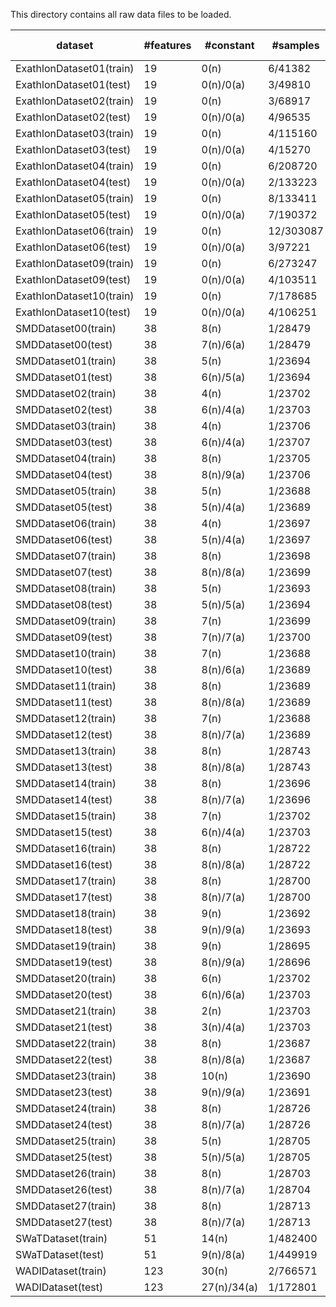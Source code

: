This directory contains all raw data files to be loaded.

| dataset | #features | #constant | #samples | #anomalies [intervals/points/percent] | anomaly lengths | anomaly positions | feature distribution |
| - | - | - | - | - | - | - | - |
| ExathlonDataset01(train) | 19 | 0(n) | 6/41382 | 0 | - | - | ![-](https://github.com/wagner-d/TimeSeAD/blob/master/resources/datasets/ExathlonDataset01/train/feature_distribution.png?raw=true) |
| ExathlonDataset01(test) | 19 | 0(n)/0(a) | 3/49810 | 9/8531/17.13% | ![-](https://github.com/wagner-d/TimeSeAD/blob/master/resources/datasets/ExathlonDataset01/test/anomaly_lengths_distribution.png?raw=true) | ![-](https://github.com/wagner-d/TimeSeAD/blob/master/resources/datasets/ExathlonDataset01/test/anomaly_position_distribution.png?raw=true) | ![-](https://github.com/wagner-d/TimeSeAD/blob/master/resources/datasets/ExathlonDataset01/test/feature_distribution.png?raw=true) |
| ExathlonDataset02(train) | 19 | 0(n) | 3/68917 | 0 | - | - | ![-](https://github.com/wagner-d/TimeSeAD/blob/master/resources/datasets/ExathlonDataset02/train/feature_distribution.png?raw=true) |
| ExathlonDataset02(test) | 19 | 0(n)/0(a) | 4/96535 | 9/17018/17.63% | ![-](https://github.com/wagner-d/TimeSeAD/blob/master/resources/datasets/ExathlonDataset02/test/anomaly_lengths_distribution.png?raw=true) | ![-](https://github.com/wagner-d/TimeSeAD/blob/master/resources/datasets/ExathlonDataset02/test/anomaly_position_distribution.png?raw=true) | ![-](https://github.com/wagner-d/TimeSeAD/blob/master/resources/datasets/ExathlonDataset02/test/feature_distribution.png?raw=true) |
| ExathlonDataset03(train) | 19 | 0(n) | 4/115160 | 0 | - | - | ![-](https://github.com/wagner-d/TimeSeAD/blob/master/resources/datasets/ExathlonDataset03/train/feature_distribution.png?raw=true) |
| ExathlonDataset03(test) | 19 | 0(n)/0(a) | 4/15270 | 7/2439/15.97% | ![-](https://github.com/wagner-d/TimeSeAD/blob/master/resources/datasets/ExathlonDataset03/test/anomaly_lengths_distribution.png?raw=true) | ![-](https://github.com/wagner-d/TimeSeAD/blob/master/resources/datasets/ExathlonDataset03/test/anomaly_position_distribution.png?raw=true) | ![-](https://github.com/wagner-d/TimeSeAD/blob/master/resources/datasets/ExathlonDataset03/test/feature_distribution.png?raw=true) |
| ExathlonDataset04(train) | 19 | 0(n) | 6/208720 | 0 | - | - | ![-](https://github.com/wagner-d/TimeSeAD/blob/master/resources/datasets/ExathlonDataset04/train/feature_distribution.png?raw=true) |
| ExathlonDataset04(test) | 19 | 0(n)/0(a) | 2/133223 | 11/16787/12.6% | ![-](https://github.com/wagner-d/TimeSeAD/blob/master/resources/datasets/ExathlonDataset04/test/anomaly_lengths_distribution.png?raw=true) | ![-](https://github.com/wagner-d/TimeSeAD/blob/master/resources/datasets/ExathlonDataset04/test/anomaly_position_distribution.png?raw=true) | ![-](https://github.com/wagner-d/TimeSeAD/blob/master/resources/datasets/ExathlonDataset04/test/feature_distribution.png?raw=true) |
| ExathlonDataset05(train) | 19 | 0(n) | 8/133411 | 0 | - | - | ![-](https://github.com/wagner-d/TimeSeAD/blob/master/resources/datasets/ExathlonDataset05/train/feature_distribution.png?raw=true) |
| ExathlonDataset05(test) | 19 | 0(n)/0(a) | 7/190372 | 21/18138/9.53% | ![-](https://github.com/wagner-d/TimeSeAD/blob/master/resources/datasets/ExathlonDataset05/test/anomaly_lengths_distribution.png?raw=true) | ![-](https://github.com/wagner-d/TimeSeAD/blob/master/resources/datasets/ExathlonDataset05/test/anomaly_position_distribution.png?raw=true) | ![-](https://github.com/wagner-d/TimeSeAD/blob/master/resources/datasets/ExathlonDataset05/test/feature_distribution.png?raw=true) |
| ExathlonDataset06(train) | 19 | 0(n) | 12/303087 | 0 | - | - | ![-](https://github.com/wagner-d/TimeSeAD/blob/master/resources/datasets/ExathlonDataset06/train/feature_distribution.png?raw=true) |
| ExathlonDataset06(test) | 19 | 0(n)/0(a) | 3/97221 | 11/9332/9.6% | ![-](https://github.com/wagner-d/TimeSeAD/blob/master/resources/datasets/ExathlonDataset06/test/anomaly_lengths_distribution.png?raw=true) | ![-](https://github.com/wagner-d/TimeSeAD/blob/master/resources/datasets/ExathlonDataset06/test/anomaly_position_distribution.png?raw=true) | ![-](https://github.com/wagner-d/TimeSeAD/blob/master/resources/datasets/ExathlonDataset06/test/feature_distribution.png?raw=true) |
| ExathlonDataset09(train) | 19 | 0(n) | 6/273247 | 0 | - | - | ![-](https://github.com/wagner-d/TimeSeAD/blob/master/resources/datasets/ExathlonDataset09/train/feature_distribution.png?raw=true) |
| ExathlonDataset09(test) | 19 | 0(n)/0(a) | 4/103511 | 14/13500/13.04% | ![-](https://github.com/wagner-d/TimeSeAD/blob/master/resources/datasets/ExathlonDataset09/test/anomaly_lengths_distribution.png?raw=true) | ![-](https://github.com/wagner-d/TimeSeAD/blob/master/resources/datasets/ExathlonDataset09/test/anomaly_position_distribution.png?raw=true) | ![-](https://github.com/wagner-d/TimeSeAD/blob/master/resources/datasets/ExathlonDataset09/test/feature_distribution.png?raw=true) |
| ExathlonDataset10(train) | 19 | 0(n) | 7/178685 | 0 | - | - | ![-](https://github.com/wagner-d/TimeSeAD/blob/master/resources/datasets/ExathlonDataset10/train/feature_distribution.png?raw=true) |
| ExathlonDataset10(test) | 19 | 0(n)/0(a) | 4/106251 | 13/14785/13.92% | ![-](https://github.com/wagner-d/TimeSeAD/blob/master/resources/datasets/ExathlonDataset10/test/anomaly_lengths_distribution.png?raw=true) | ![-](https://github.com/wagner-d/TimeSeAD/blob/master/resources/datasets/ExathlonDataset10/test/anomaly_position_distribution.png?raw=true) | ![-](https://github.com/wagner-d/TimeSeAD/blob/master/resources/datasets/ExathlonDataset10/test/feature_distribution.png?raw=true) |
| SMDDataset00(train) | 38 | 8(n) | 1/28479 | 0 | - | - | ![-](https://github.com/wagner-d/TimeSeAD/blob/master/resources/datasets/SMDDataset00/train/feature_distribution.png?raw=true) |
| SMDDataset00(test) | 38 | 7(n)/6(a) | 1/28479 | 8/2694/9.46% | ![-](https://github.com/wagner-d/TimeSeAD/blob/master/resources/datasets/SMDDataset00/test/anomaly_lengths_distribution.png?raw=true) | ![-](https://github.com/wagner-d/TimeSeAD/blob/master/resources/datasets/SMDDataset00/test/anomaly_position_distribution.png?raw=true) | ![-](https://github.com/wagner-d/TimeSeAD/blob/master/resources/datasets/SMDDataset00/test/feature_distribution.png?raw=true) |
| SMDDataset01(train) | 38 | 5(n) | 1/23694 | 0 | - | - | ![-](https://github.com/wagner-d/TimeSeAD/blob/master/resources/datasets/SMDDataset01/train/feature_distribution.png?raw=true) |
| SMDDataset01(test) | 38 | 6(n)/5(a) | 1/23694 | 10/542/2.29% | ![-](https://github.com/wagner-d/TimeSeAD/blob/master/resources/datasets/SMDDataset01/test/anomaly_lengths_distribution.png?raw=true) | ![-](https://github.com/wagner-d/TimeSeAD/blob/master/resources/datasets/SMDDataset01/test/anomaly_position_distribution.png?raw=true) | ![-](https://github.com/wagner-d/TimeSeAD/blob/master/resources/datasets/SMDDataset01/test/feature_distribution.png?raw=true) |
| SMDDataset02(train) | 38 | 4(n) | 1/23702 | 0 | - | - | ![-](https://github.com/wagner-d/TimeSeAD/blob/master/resources/datasets/SMDDataset02/train/feature_distribution.png?raw=true) |
| SMDDataset02(test) | 38 | 6(n)/4(a) | 1/23703 | 12/817/3.45% | ![-](https://github.com/wagner-d/TimeSeAD/blob/master/resources/datasets/SMDDataset02/test/anomaly_lengths_distribution.png?raw=true) | ![-](https://github.com/wagner-d/TimeSeAD/blob/master/resources/datasets/SMDDataset02/test/anomaly_position_distribution.png?raw=true) | ![-](https://github.com/wagner-d/TimeSeAD/blob/master/resources/datasets/SMDDataset02/test/feature_distribution.png?raw=true) |
| SMDDataset03(train) | 38 | 4(n) | 1/23706 | 0 | - | - | ![-](https://github.com/wagner-d/TimeSeAD/blob/master/resources/datasets/SMDDataset03/train/feature_distribution.png?raw=true) |
| SMDDataset03(test) | 38 | 6(n)/4(a) | 1/23707 | 12/720/3.04% | ![-](https://github.com/wagner-d/TimeSeAD/blob/master/resources/datasets/SMDDataset03/test/anomaly_lengths_distribution.png?raw=true) | ![-](https://github.com/wagner-d/TimeSeAD/blob/master/resources/datasets/SMDDataset03/test/anomaly_position_distribution.png?raw=true) | ![-](https://github.com/wagner-d/TimeSeAD/blob/master/resources/datasets/SMDDataset03/test/feature_distribution.png?raw=true) |
| SMDDataset04(train) | 38 | 8(n) | 1/23705 | 0 | - | - | ![-](https://github.com/wagner-d/TimeSeAD/blob/master/resources/datasets/SMDDataset04/train/feature_distribution.png?raw=true) |
| SMDDataset04(test) | 38 | 8(n)/9(a) | 1/23706 | 7/100/0.42% | ![-](https://github.com/wagner-d/TimeSeAD/blob/master/resources/datasets/SMDDataset04/test/anomaly_lengths_distribution.png?raw=true) | ![-](https://github.com/wagner-d/TimeSeAD/blob/master/resources/datasets/SMDDataset04/test/anomaly_position_distribution.png?raw=true) | ![-](https://github.com/wagner-d/TimeSeAD/blob/master/resources/datasets/SMDDataset04/test/feature_distribution.png?raw=true) |
| SMDDataset05(train) | 38 | 5(n) | 1/23688 | 0 | - | - | ![-](https://github.com/wagner-d/TimeSeAD/blob/master/resources/datasets/SMDDataset05/train/feature_distribution.png?raw=true) |
| SMDDataset05(test) | 38 | 5(n)/4(a) | 1/23689 | 30/3708/15.65% | ![-](https://github.com/wagner-d/TimeSeAD/blob/master/resources/datasets/SMDDataset05/test/anomaly_lengths_distribution.png?raw=true) | ![-](https://github.com/wagner-d/TimeSeAD/blob/master/resources/datasets/SMDDataset05/test/anomaly_position_distribution.png?raw=true) | ![-](https://github.com/wagner-d/TimeSeAD/blob/master/resources/datasets/SMDDataset05/test/feature_distribution.png?raw=true) |
| SMDDataset06(train) | 38 | 4(n) | 1/23697 | 0 | - | - | ![-](https://github.com/wagner-d/TimeSeAD/blob/master/resources/datasets/SMDDataset06/train/feature_distribution.png?raw=true) |
| SMDDataset06(test) | 38 | 5(n)/4(a) | 1/23697 | 13/2398/10.12% | ![-](https://github.com/wagner-d/TimeSeAD/blob/master/resources/datasets/SMDDataset06/test/anomaly_lengths_distribution.png?raw=true) | ![-](https://github.com/wagner-d/TimeSeAD/blob/master/resources/datasets/SMDDataset06/test/anomaly_position_distribution.png?raw=true) | ![-](https://github.com/wagner-d/TimeSeAD/blob/master/resources/datasets/SMDDataset06/test/feature_distribution.png?raw=true) |
| SMDDataset07(train) | 38 | 8(n) | 1/23698 | 0 | - | - | ![-](https://github.com/wagner-d/TimeSeAD/blob/master/resources/datasets/SMDDataset07/train/feature_distribution.png?raw=true) |
| SMDDataset07(test) | 38 | 8(n)/8(a) | 1/23699 | 20/763/3.22% | ![-](https://github.com/wagner-d/TimeSeAD/blob/master/resources/datasets/SMDDataset07/test/anomaly_lengths_distribution.png?raw=true) | ![-](https://github.com/wagner-d/TimeSeAD/blob/master/resources/datasets/SMDDataset07/test/anomaly_position_distribution.png?raw=true) | ![-](https://github.com/wagner-d/TimeSeAD/blob/master/resources/datasets/SMDDataset07/test/feature_distribution.png?raw=true) |
| SMDDataset08(train) | 38 | 5(n) | 1/23693 | 0 | - | - | ![-](https://github.com/wagner-d/TimeSeAD/blob/master/resources/datasets/SMDDataset08/train/feature_distribution.png?raw=true) |
| SMDDataset08(test) | 38 | 5(n)/5(a) | 1/23694 | 13/1170/4.94% | ![-](https://github.com/wagner-d/TimeSeAD/blob/master/resources/datasets/SMDDataset08/test/anomaly_lengths_distribution.png?raw=true) | ![-](https://github.com/wagner-d/TimeSeAD/blob/master/resources/datasets/SMDDataset08/test/anomaly_position_distribution.png?raw=true) | ![-](https://github.com/wagner-d/TimeSeAD/blob/master/resources/datasets/SMDDataset08/test/feature_distribution.png?raw=true) |
| SMDDataset09(train) | 38 | 7(n) | 1/23699 | 0 | - | - | ![-](https://github.com/wagner-d/TimeSeAD/blob/master/resources/datasets/SMDDataset09/train/feature_distribution.png?raw=true) |
| SMDDataset09(test) | 38 | 7(n)/7(a) | 1/23700 | 11/2833/11.95% | ![-](https://github.com/wagner-d/TimeSeAD/blob/master/resources/datasets/SMDDataset09/test/anomaly_lengths_distribution.png?raw=true) | ![-](https://github.com/wagner-d/TimeSeAD/blob/master/resources/datasets/SMDDataset09/test/anomaly_position_distribution.png?raw=true) | ![-](https://github.com/wagner-d/TimeSeAD/blob/master/resources/datasets/SMDDataset09/test/feature_distribution.png?raw=true) |
| SMDDataset10(train) | 38 | 7(n) | 1/23688 | 0 | - | - | ![-](https://github.com/wagner-d/TimeSeAD/blob/master/resources/datasets/SMDDataset10/train/feature_distribution.png?raw=true) |
| SMDDataset10(test) | 38 | 8(n)/6(a) | 1/23689 | 10/269/1.14% | ![-](https://github.com/wagner-d/TimeSeAD/blob/master/resources/datasets/SMDDataset10/test/anomaly_lengths_distribution.png?raw=true) | ![-](https://github.com/wagner-d/TimeSeAD/blob/master/resources/datasets/SMDDataset10/test/anomaly_position_distribution.png?raw=true) | ![-](https://github.com/wagner-d/TimeSeAD/blob/master/resources/datasets/SMDDataset10/test/feature_distribution.png?raw=true) |
| SMDDataset11(train) | 38 | 8(n) | 1/23689 | 0 | - | - | ![-](https://github.com/wagner-d/TimeSeAD/blob/master/resources/datasets/SMDDataset11/train/feature_distribution.png?raw=true) |
| SMDDataset11(test) | 38 | 8(n)/8(a) | 1/23689 | 20/1694/7.15% | ![-](https://github.com/wagner-d/TimeSeAD/blob/master/resources/datasets/SMDDataset11/test/anomaly_lengths_distribution.png?raw=true) | ![-](https://github.com/wagner-d/TimeSeAD/blob/master/resources/datasets/SMDDataset11/test/anomaly_position_distribution.png?raw=true) | ![-](https://github.com/wagner-d/TimeSeAD/blob/master/resources/datasets/SMDDataset11/test/feature_distribution.png?raw=true) |
| SMDDataset12(train) | 38 | 7(n) | 1/23688 | 0 | - | - | ![-](https://github.com/wagner-d/TimeSeAD/blob/master/resources/datasets/SMDDataset12/train/feature_distribution.png?raw=true) |
| SMDDataset12(test) | 38 | 8(n)/7(a) | 1/23689 | 21/980/4.14% | ![-](https://github.com/wagner-d/TimeSeAD/blob/master/resources/datasets/SMDDataset12/test/anomaly_lengths_distribution.png?raw=true) | ![-](https://github.com/wagner-d/TimeSeAD/blob/master/resources/datasets/SMDDataset12/test/anomaly_position_distribution.png?raw=true) | ![-](https://github.com/wagner-d/TimeSeAD/blob/master/resources/datasets/SMDDataset12/test/feature_distribution.png?raw=true) |
| SMDDataset13(train) | 38 | 8(n) | 1/28743 | 0 | - | - | ![-](https://github.com/wagner-d/TimeSeAD/blob/master/resources/datasets/SMDDataset13/train/feature_distribution.png?raw=true) |
| SMDDataset13(test) | 38 | 8(n)/8(a) | 1/28743 | 8/424/1.48% | ![-](https://github.com/wagner-d/TimeSeAD/blob/master/resources/datasets/SMDDataset13/test/anomaly_lengths_distribution.png?raw=true) | ![-](https://github.com/wagner-d/TimeSeAD/blob/master/resources/datasets/SMDDataset13/test/anomaly_position_distribution.png?raw=true) | ![-](https://github.com/wagner-d/TimeSeAD/blob/master/resources/datasets/SMDDataset13/test/feature_distribution.png?raw=true) |
| SMDDataset14(train) | 38 | 8(n) | 1/23696 | 0 | - | - | ![-](https://github.com/wagner-d/TimeSeAD/blob/master/resources/datasets/SMDDataset14/train/feature_distribution.png?raw=true) |
| SMDDataset14(test) | 38 | 8(n)/7(a) | 1/23696 | 20/417/1.76% | ![-](https://github.com/wagner-d/TimeSeAD/blob/master/resources/datasets/SMDDataset14/test/anomaly_lengths_distribution.png?raw=true) | ![-](https://github.com/wagner-d/TimeSeAD/blob/master/resources/datasets/SMDDataset14/test/anomaly_position_distribution.png?raw=true) | ![-](https://github.com/wagner-d/TimeSeAD/blob/master/resources/datasets/SMDDataset14/test/feature_distribution.png?raw=true) |
| SMDDataset15(train) | 38 | 7(n) | 1/23702 | 0 | - | - | ![-](https://github.com/wagner-d/TimeSeAD/blob/master/resources/datasets/SMDDataset15/train/feature_distribution.png?raw=true) |
| SMDDataset15(test) | 38 | 6(n)/4(a) | 1/23703 | 1/161/0.68% | ![-](https://github.com/wagner-d/TimeSeAD/blob/master/resources/datasets/SMDDataset15/test/anomaly_lengths_distribution.png?raw=true) | ![-](https://github.com/wagner-d/TimeSeAD/blob/master/resources/datasets/SMDDataset15/test/anomaly_position_distribution.png?raw=true) | ![-](https://github.com/wagner-d/TimeSeAD/blob/master/resources/datasets/SMDDataset15/test/feature_distribution.png?raw=true) |
| SMDDataset16(train) | 38 | 8(n) | 1/28722 | 0 | - | - | ![-](https://github.com/wagner-d/TimeSeAD/blob/master/resources/datasets/SMDDataset16/train/feature_distribution.png?raw=true) |
| SMDDataset16(test) | 38 | 8(n)/8(a) | 1/28722 | 10/1755/6.11% | ![-](https://github.com/wagner-d/TimeSeAD/blob/master/resources/datasets/SMDDataset16/test/anomaly_lengths_distribution.png?raw=true) | ![-](https://github.com/wagner-d/TimeSeAD/blob/master/resources/datasets/SMDDataset16/test/anomaly_position_distribution.png?raw=true) | ![-](https://github.com/wagner-d/TimeSeAD/blob/master/resources/datasets/SMDDataset16/test/feature_distribution.png?raw=true) |
| SMDDataset17(train) | 38 | 8(n) | 1/28700 | 0 | - | - | ![-](https://github.com/wagner-d/TimeSeAD/blob/master/resources/datasets/SMDDataset17/train/feature_distribution.png?raw=true) |
| SMDDataset17(test) | 38 | 8(n)/7(a) | 1/28700 | 4/308/1.07% | ![-](https://github.com/wagner-d/TimeSeAD/blob/master/resources/datasets/SMDDataset17/test/anomaly_lengths_distribution.png?raw=true) | ![-](https://github.com/wagner-d/TimeSeAD/blob/master/resources/datasets/SMDDataset17/test/anomaly_position_distribution.png?raw=true) | ![-](https://github.com/wagner-d/TimeSeAD/blob/master/resources/datasets/SMDDataset17/test/feature_distribution.png?raw=true) |
| SMDDataset18(train) | 38 | 9(n) | 1/23692 | 0 | - | - | ![-](https://github.com/wagner-d/TimeSeAD/blob/master/resources/datasets/SMDDataset18/train/feature_distribution.png?raw=true) |
| SMDDataset18(test) | 38 | 9(n)/9(a) | 1/23693 | 13/1047/4.42% | ![-](https://github.com/wagner-d/TimeSeAD/blob/master/resources/datasets/SMDDataset18/test/anomaly_lengths_distribution.png?raw=true) | ![-](https://github.com/wagner-d/TimeSeAD/blob/master/resources/datasets/SMDDataset18/test/anomaly_position_distribution.png?raw=true) | ![-](https://github.com/wagner-d/TimeSeAD/blob/master/resources/datasets/SMDDataset18/test/feature_distribution.png?raw=true) |
| SMDDataset19(train) | 38 | 9(n) | 1/28695 | 0 | - | - | ![-](https://github.com/wagner-d/TimeSeAD/blob/master/resources/datasets/SMDDataset19/train/feature_distribution.png?raw=true) |
| SMDDataset19(test) | 38 | 8(n)/9(a) | 1/28696 | 3/198/0.69% | ![-](https://github.com/wagner-d/TimeSeAD/blob/master/resources/datasets/SMDDataset19/test/anomaly_lengths_distribution.png?raw=true) | ![-](https://github.com/wagner-d/TimeSeAD/blob/master/resources/datasets/SMDDataset19/test/anomaly_position_distribution.png?raw=true) | ![-](https://github.com/wagner-d/TimeSeAD/blob/master/resources/datasets/SMDDataset19/test/feature_distribution.png?raw=true) |
| SMDDataset20(train) | 38 | 6(n) | 1/23702 | 0 | - | - | ![-](https://github.com/wagner-d/TimeSeAD/blob/master/resources/datasets/SMDDataset20/train/feature_distribution.png?raw=true) |
| SMDDataset20(test) | 38 | 6(n)/6(a) | 1/23703 | 10/1109/4.68% | ![-](https://github.com/wagner-d/TimeSeAD/blob/master/resources/datasets/SMDDataset20/test/anomaly_lengths_distribution.png?raw=true) | ![-](https://github.com/wagner-d/TimeSeAD/blob/master/resources/datasets/SMDDataset20/test/anomaly_position_distribution.png?raw=true) | ![-](https://github.com/wagner-d/TimeSeAD/blob/master/resources/datasets/SMDDataset20/test/feature_distribution.png?raw=true) |
| SMDDataset21(train) | 38 | 2(n) | 1/23703 | 0 | - | - | ![-](https://github.com/wagner-d/TimeSeAD/blob/master/resources/datasets/SMDDataset21/train/feature_distribution.png?raw=true) |
| SMDDataset21(test) | 38 | 3(n)/4(a) | 1/23703 | 26/632/2.67% | ![-](https://github.com/wagner-d/TimeSeAD/blob/master/resources/datasets/SMDDataset21/test/anomaly_lengths_distribution.png?raw=true) | ![-](https://github.com/wagner-d/TimeSeAD/blob/master/resources/datasets/SMDDataset21/test/anomaly_position_distribution.png?raw=true) | ![-](https://github.com/wagner-d/TimeSeAD/blob/master/resources/datasets/SMDDataset21/test/feature_distribution.png?raw=true) |
| SMDDataset22(train) | 38 | 8(n) | 1/23687 | 0 | - | - | ![-](https://github.com/wagner-d/TimeSeAD/blob/master/resources/datasets/SMDDataset22/train/feature_distribution.png?raw=true) |
| SMDDataset22(test) | 38 | 8(n)/8(a) | 1/23687 | 8/977/4.12% | ![-](https://github.com/wagner-d/TimeSeAD/blob/master/resources/datasets/SMDDataset22/test/anomaly_lengths_distribution.png?raw=true) | ![-](https://github.com/wagner-d/TimeSeAD/blob/master/resources/datasets/SMDDataset22/test/anomaly_position_distribution.png?raw=true) | ![-](https://github.com/wagner-d/TimeSeAD/blob/master/resources/datasets/SMDDataset22/test/feature_distribution.png?raw=true) |
| SMDDataset23(train) | 38 | 10(n) | 1/23690 | 0 | - | - | ![-](https://github.com/wagner-d/TimeSeAD/blob/master/resources/datasets/SMDDataset23/train/feature_distribution.png?raw=true) |
| SMDDataset23(test) | 38 | 9(n)/9(a) | 1/23691 | 11/426/1.8% | ![-](https://github.com/wagner-d/TimeSeAD/blob/master/resources/datasets/SMDDataset23/test/anomaly_lengths_distribution.png?raw=true) | ![-](https://github.com/wagner-d/TimeSeAD/blob/master/resources/datasets/SMDDataset23/test/anomaly_position_distribution.png?raw=true) | ![-](https://github.com/wagner-d/TimeSeAD/blob/master/resources/datasets/SMDDataset23/test/feature_distribution.png?raw=true) |
| SMDDataset24(train) | 38 | 8(n) | 1/28726 | 0 | - | - | ![-](https://github.com/wagner-d/TimeSeAD/blob/master/resources/datasets/SMDDataset24/train/feature_distribution.png?raw=true) |
| SMDDataset24(test) | 38 | 8(n)/7(a) | 1/28726 | 11/1194/4.16% | ![-](https://github.com/wagner-d/TimeSeAD/blob/master/resources/datasets/SMDDataset24/test/anomaly_lengths_distribution.png?raw=true) | ![-](https://github.com/wagner-d/TimeSeAD/blob/master/resources/datasets/SMDDataset24/test/anomaly_position_distribution.png?raw=true) | ![-](https://github.com/wagner-d/TimeSeAD/blob/master/resources/datasets/SMDDataset24/test/feature_distribution.png?raw=true) |
| SMDDataset25(train) | 38 | 5(n) | 1/28705 | 0 | - | - | ![-](https://github.com/wagner-d/TimeSeAD/blob/master/resources/datasets/SMDDataset25/train/feature_distribution.png?raw=true) |
| SMDDataset25(test) | 38 | 5(n)/5(a) | 1/28705 | 5/434/1.51% | ![-](https://github.com/wagner-d/TimeSeAD/blob/master/resources/datasets/SMDDataset25/test/anomaly_lengths_distribution.png?raw=true) | ![-](https://github.com/wagner-d/TimeSeAD/blob/master/resources/datasets/SMDDataset25/test/anomaly_position_distribution.png?raw=true) | ![-](https://github.com/wagner-d/TimeSeAD/blob/master/resources/datasets/SMDDataset25/test/feature_distribution.png?raw=true) |
| SMDDataset26(train) | 38 | 8(n) | 1/28703 | 0 | - | - | ![-](https://github.com/wagner-d/TimeSeAD/blob/master/resources/datasets/SMDDataset26/train/feature_distribution.png?raw=true) |
| SMDDataset26(test) | 38 | 8(n)/7(a) | 1/28704 | 6/1371/4.78% | ![-](https://github.com/wagner-d/TimeSeAD/blob/master/resources/datasets/SMDDataset26/test/anomaly_lengths_distribution.png?raw=true) | ![-](https://github.com/wagner-d/TimeSeAD/blob/master/resources/datasets/SMDDataset26/test/anomaly_position_distribution.png?raw=true) | ![-](https://github.com/wagner-d/TimeSeAD/blob/master/resources/datasets/SMDDataset26/test/feature_distribution.png?raw=true) |
| SMDDataset27(train) | 38 | 8(n) | 1/28713 | 0 | - | - | ![-](https://github.com/wagner-d/TimeSeAD/blob/master/resources/datasets/SMDDataset27/train/feature_distribution.png?raw=true) |
| SMDDataset27(test) | 38 | 8(n)/7(a) | 1/28713 | 4/303/1.06% | ![-](https://github.com/wagner-d/TimeSeAD/blob/master/resources/datasets/SMDDataset27/test/anomaly_lengths_distribution.png?raw=true) | ![-](https://github.com/wagner-d/TimeSeAD/blob/master/resources/datasets/SMDDataset27/test/anomaly_position_distribution.png?raw=true) | ![-](https://github.com/wagner-d/TimeSeAD/blob/master/resources/datasets/SMDDataset27/test/feature_distribution.png?raw=true) |
| SWaTDataset(train) | 51 | 14(n) | 1/482400 | 0 | - | - | ![-](https://github.com/wagner-d/TimeSeAD/blob/master/resources/datasets/SWaTDataset/train/feature_distribution.png?raw=true) |
| SWaTDataset(test) | 51 | 9(n)/8(a) | 1/449919 | 35/54621/12.14% | ![-](https://github.com/wagner-d/TimeSeAD/blob/master/resources/datasets/SWaTDataset/test/anomaly_lengths_distribution.png?raw=true) | ![-](https://github.com/wagner-d/TimeSeAD/blob/master/resources/datasets/SWaTDataset/test/anomaly_position_distribution.png?raw=true) | ![-](https://github.com/wagner-d/TimeSeAD/blob/master/resources/datasets/SWaTDataset/test/feature_distribution.png?raw=true) |
| WADIDataset(train) | 123 | 30(n) | 2/766571 | 0 | - | - | ![-](https://github.com/wagner-d/TimeSeAD/blob/master/resources/datasets/WADIDataset/train/feature_distribution.png?raw=true) |
| WADIDataset(test) | 123 | 27(n)/34(a) | 1/172801 | 14/9977/5.77% | ![-](https://github.com/wagner-d/TimeSeAD/blob/master/resources/datasets/WADIDataset/test/anomaly_lengths_distribution.png?raw=true) | ![-](https://github.com/wagner-d/TimeSeAD/blob/master/resources/datasets/WADIDataset/test/anomaly_position_distribution.png?raw=true) | ![-](https://github.com/wagner-d/TimeSeAD/blob/master/resources/datasets/WADIDataset/test/feature_distribution.png?raw=true) |
